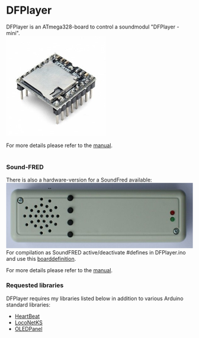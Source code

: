 # DFPlayer

DFPlayer is an ATmega328-board to control a soundmodul "DFPlayer - mini".<br>
<img src=DFPlayer_mini.jpg><br>

For more details please refer to the [manual](AVRSound_DFPlayer.pdf).<br>
<br>
### Sound-FRED
There is also a hardware-version for a SoundFred available:<br>
<img src=Sound-FRED.jpg><br>
For compilation as SoundFRED active/deactivate #defines in DFPlayer.ino and use this [boarddefinition](Boarddefinition%20for%20SoundFRED.txt).<br>

For more details please refer to the [manual](AVRSound_DFPlayer-Sound-FRED.pdf).<br>

### Requested libraries
DFPlayer requires my libraries listed below in addition to various Arduino standard libraries:<br> 
- [HeartBeat](https://www.github.com/Kruemelbahn/HeartBeat)<br>
- [LocoNetKS](https://www.github.com/Kruemelbahn/LocoNetKS)<br>
- [OLEDPanel](https://www.github.com/Kruemelbahn/OLEDPanel)<br>
